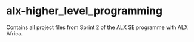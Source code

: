 # alx-higher_level_programming
Contains all project files from Sprint 2 of the ALX SE programme with ALX Africa.
